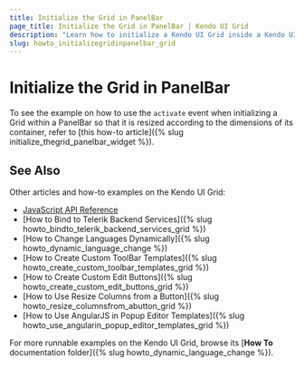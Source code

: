 ```yaml
---
title: Initialize the Grid in PanelBar
page_title: Initialize the Grid in PanelBar | Kendo UI Grid
description: "Learn how to initialize a Kendo UI Grid inside a Kendo UI PanelBar widget by resizing it according to the dimensions of its container."
slug: howto_initializegridinpanelbar_grid
---
```


# Initialize the Grid in PanelBar

To see the example on how to use the `activate` event when initializing a Grid within a PanelBar so that it is resized according to the dimensions of its container, refer to [this how-to article]({% slug initialize_thegrid_panelbar_widget %}).

## See Also

Other articles and how-to examples on the Kendo UI Grid:

* [JavaScript API Reference](/api/javascript/ui/grid)
* [How to Bind to Telerik Backend Services]({% slug howto_bindto_telerik_backend_services_grid %})
* [How to Change Languages Dynamically]({% slug howto_dynamic_language_change %})
* [How to Create Custom ToolBar Templates]({% slug howto_create_custom_toolbar_templates_grid %})
* [How to Create Custom Edit Buttons]({% slug howto_create_custom_edit_buttons_grid %})
* [How to Use Resize Columns from a Button]({% slug howto_resize_columnsfrom_abutton_grid %})
* [How to Use AngularJS in Popup Editor Templates]({% slug howto_use_angularin_popup_editor_templates_grid %})

For more runnable examples on the Kendo UI Grid, browse its [**How To** documentation folder]({% slug howto_dynamic_language_change %}).
